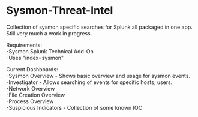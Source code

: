 # Sysmon-Threat-Intel

Collection of sysmon specific searches for Splunk all packaged in one app. Still very much a work in progress.

Requirements:  
-Sysmon Splunk Technical Add-On  
-Uses "index=sysmon"  

Current Dashboards:  
-Sysmon Overview - Shows basic overview and usage for sysmon events.  
-Investigator - Allows searching of events for specific hosts, users.  
-Network Overview  
-File Creation Overview  
-Process Overview  
-Suspicious Indicators - Collection of some known IOC  

